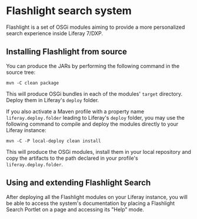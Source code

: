 # Flashlight search system #

Flashlight is a set of OSGi modules aiming to provide a more personalized search experience inside Liferay 7/DXP.

## Installing Flashlight from source ##

You can produce the JARs by performing the following command in the source tree:

`mvn -C clean package`

This will produce OSGi bundles in each of the modules' `target` directory. Deploy them in Liferay's `deploy` folder.

If you also activate a Maven profile with a property name `liferay.deploy.folder` leading to Liferay's `deploy` folder,
you may use the following command to compile and deploy the modules directly to your Liferay instance:

`mvn -C -P local-deploy clean install`

This will produce the OSGi modules, install them in your local repository and copy the artifacts to the path declared
in your profile's `liferay.deploy.folder`.

## Using and extending Flashlight Search ##

After deploying all the Flashlight modules on your Liferay instance, you will be able to access the system's
documentation by placing a Flashlight Search Portlet on a page and accessing its "Help" mode.
